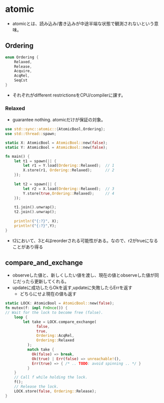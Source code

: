 # atomic

* atomicとは、読み込み/書き込みが中途半端な状態で観測されないという意味。

## Ordering

```rust
enum Ordering {
    Relaxed,
    Release,
    Acquire,
    AcqRel,
    SeqCst
}
```

* それぞれがdifferent restrictionsをCPU/compilerに課す。

### Relaxed

* guarantee nothing. atomicだけが保証の対象。


```rust
use std::sync::atomic::{AtomicBool,Ordering};
use std::thread::spawn;

static X: AtomicBool = AtomicBool::new(false);
static Y: AtomicBool = AtomicBool::new(false);

fn main() {
    let t1 = spawn(|| {
        let r1 = Y.load(Ordering::Relaxed);  // 1
        X.store(r1, Ordering::Relaxed);      // 2
    });
    
    let t2 = spawn(|| {
        let r2 = X.load(Ordering::Relaxed);  // 3
        Y.store(true,Ordering::Relaxed);     // 4
    });
    
    t1.join().unwrap();
    t2.join().unwrap();
    
    println!("{:?}", X);
    println!("{:?}",Y);
}
```

* t2において、3と4はreorderされる可能性がある。なので、r2がtrueになることがあり得る


## compare_and_exchange

* observeした値と、新しくしたい値を渡し、現在の値とobserveした値が同じだったら更新してくれる。
* updateに成功したらOkを返す,updateに失敗したらErrを返す
  * どちらにせよ現在の値も返す

```rust
static LOCK: AtomicBool = AtomicBool::new(false);
fn mutex(f: impl FnOnce()) {
// Wait for the lock to become free (false).
    loop {
        let take = LOCK.compare_exchange(
              false,
              true,
              Ordering::AcqRel,
              Ordering::Relaxed
          );
          match take {
            Ok(false) => break,
            Ok(true) | Err(false) => unreachable!(), 
            Err(true) => { /* .. TODO: avoid spinning .. */ } 
          }
    }
    // Call f while holding the lock.
    f();
    // Release the lock.
    LOCK.store(false, Ordering::Release); 
}
```
